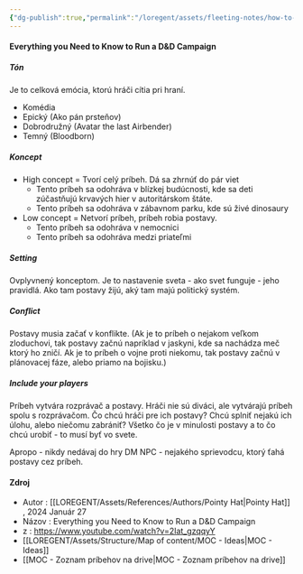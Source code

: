 ```yaml
---
{"dg-publish":true,"permalink":"/loregent/assets/fleeting-notes/how-to-run-a-d-and-d-campaign/","noteIcon":""}
---
```



#### Everything you Need to Know to Run a D&D Campaign

##### Tón

Je to celková emócia, ktorú hráči cítia pri hraní.

- Komédia
- Epický (Ako pán prsteňov)
- Dobrodružný (Avatar the last Airbender)
- Temný (Bloodborn)

##### Koncept

- High concept = Tvorí celý príbeh. Dá sa zhrnúť do pár viet
	- Tento príbeh sa odohráva v blízkej budúcnosti, kde sa deti zúčastňujú krvavých hier v autoritárskom štáte.
	- Tento príbeh sa odohráva v zábavnom parku, kde sú živé dinosaury
- Low concept = Netvorí príbeh, príbeh robia postavy.
	- Tento príbeh sa odohráva v nemocnici
	- Tento príbeh sa odohráva medzi priateľmi

##### Setting

Ovplyvnený konceptom. Je to nastavenie sveta - ako svet funguje - jeho pravidlá. Ako tam postavy žijú, aký tam majú politický systém.

##### Conflict

Postavy musia začať v konflikte. (Ak je to príbeh o nejakom veľkom zloduchovi, tak postavy začnú napríklad v jaskyni, kde sa nachádza meč ktorý ho zničí. Ak je to príbeh o vojne proti niekomu, tak postavy začnú v plánovacej fáze, alebo priamo na bojisku.)

##### Include your players

Príbeh vytvára rozprávač a postavy. Hráči nie sú diváci, ale vytvárajú príbeh spolu s rozprávačom. Čo chcú hráči pre ich postavy? Chcú splniť nejakú ich úlohu, alebo niečomu zabrániť? Všetko čo je v minulosti postavy a to čo chcú urobiť - to musí byť vo svete.

Apropo - nikdy nedávaj do hry DM NPC - nejakého sprievodcu, ktorý ťahá postavy cez príbeh.

<!--- ---------------------------------------------------------------------  -->

#### Zdroj
- Autor : [[LOREGENT/Assets/References/Authors/Pointy Hat\|Pointy Hat]] ,  2024 Január 27
- Názov : Everything you Need to Know to Run a D&D Campaign
- z : https://www.youtube.com/watch?v=2Iat_gzqqyY
- [[LOREGENT/Assets/Structure/Map of content/MOC - Ideas\|MOC - Ideas]]
- [[MOC - Zoznam príbehov na drive\|MOC - Zoznam príbehov na drive]]

